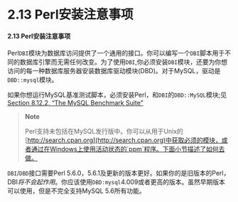 # 2.13 Perl安装注意事项

#### 2.13 Perl安装注意事项

Perl`DBI`模块为数据库访问提供了一个通用的接口。你可以编写一个`DBI`脚本用于不同的数据库引擎而无需任何改变。为了使用`DBI`,你必须安装`DBI`模块，还要为你想访问的每一种数据库服务器安装数据库驱动模块(DBD)。对于MySQL，驱动是`DBD::mysql`模块。

如果你想运行MySQL基准测试脚本，必须安装Perl，和`DBI`的`DBD::MySQL`模块;见[Section 8.12.2, “The MySQL Benchmark Suite”](#)

> **Note**
>
> Perl支持未包括在MySQL发行版中。你可以从用于Unix的[http://search.cpan.org](http://search.cpan.org)中获取必须的模块，或者通过在Windows上使用活动状态的`ppm`程序。下面小节描述了如何去做。

`DBI`/`DBD`接口需要Perl 5.6.0，5.6.1及更新的版本更好。如果你的是旧版本的Perl，DBI*将不会起作用*。你应该使用`DBD:mysql`4.009或者更高的版本。虽然早期版本可以使用，但是不完全支持MySQL 5.6所有功能。

